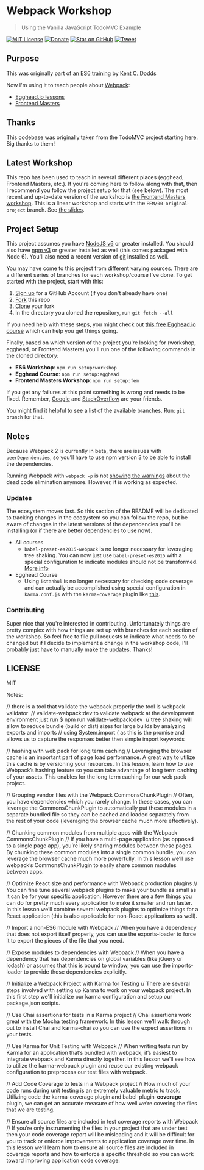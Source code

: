 # Webpack Workshop

> Using the Vanilla JavaScript TodoMVC Example

[![MIT License][license-badge]][LICENSE]
[![Donate][donate-badge]][donate]
[![Star on GitHub][github-star-badge]][github-star]
[![Tweet][twitter-badge]][twitter]

## Purpose

This was originally part of [an ES6 training](http://kcd.im/es6-intro-slides) by [Kent C. Dodds](https://twitter.com/kentcdodds)

Now I'm using it to teach people about [Webpack](http://webpack.github.io/):

- [Egghead.io lessons](http://kcd.im/egghead-webpack)
- [Frontend Masters](http://kcd.im/fem-webpack)

## Thanks

This codebase was originally taken from the TodoMVC project starting [here](https://github.com/tastejs/todomvc/tree/563d1e1b8cee5f6ec962ec43663cb66a72b69d76/examples/vanillajs). Big thanks to them!

## Latest Workshop

This repo has been used to teach in several different places (egghead, Frontend Masters, etc.). If you're coming here
to follow along with that, then I recommend you follow the project setup for that (see below). The most recent and
up-to-date version of the workshop is [the Frontend Masters workshop](http://kcd.im/fem-webpack). This is a linear
workshop and starts with the `FEM/00-original-project` branch. See
[the slides](https://slides.com/kentcdodds/webpack-deep-dive).

## Project Setup

This project assumes you have [NodeJS v6](http://nodejs.org/) or greater installed. You should
also have [npm v3](https://www.npmjs.com/) or greater installed as well (this comes packaged
with Node 6). You'll also need a recent version of [git](https://git-scm.com/) installed
as well.

You may have come to this project from different varying sources. There are a
different series of branches for each workshop/course I've done. To get started with
the project, start with this:

1. [Sign up](https://github.com/join) for a GitHub Account (if you don't already have one)
2. [Fork](https://help.github.com/articles/fork-a-repo/) this repo
3. [Clone](https://help.github.com/articles/cloning-a-repository/) your fork
4. In the directory you cloned the repository, run `git fetch --all`

If you need help with these steps, you might check out
[this free Egghead.io course](http://kcd.im/pull-request) which can help you get things going.

Finally, based on which version of the project you're looking for (workshop, egghead, or
Frontend Masters) you'll run one of the following commands in the cloned directory:

- **ES6 Workshop**: `npm run setup:workshop`
- **Egghead Course**: `npm run setup:egghead`
- **Frontend Masters Workshop**: `npm run setup:fem`

If you get any failures at this point something is wrong and needs to be fixed. Remember,
[Google](https://google.com) and [StackOverflow](https://stackoverflow.com) are your friends.

You might find it helpful to see a list of the available branches. Run: `git branch` for that.

## Notes

Because Webpack 2 is currently in beta, there are issues with `peerDependencies`, so you’ll have to use npm version 3 to be able to install the dependencies.

Running Webpack with `webpack -p` is not [showing the warnings](https://webpack.js.org/guides/migrating/#uglifyjsplugin-warnings) about the dead code elimination anymore. However, it is working as expected.

### Updates

The ecosystem moves fast. So this section of the README will be dedicated to tracking changes in the ecosystem so you
can follow the repo, but be aware of changes in the latest versions of the dependencies you'll be installing (or if
there are better dependencies to use now).

- All courses
  - `babel-preset-es2015-webpack` is no longer necessary for leveraging tree shaking. You can now just use
  `babel-preset-es2015` with a special configuration to indicate modules should not be transformed.
  [More info](https://github.com/kentcdodds/es6-todomvc/issues/13)
- Egghead Course
  - Using `istanbul` is no longer necessary for checking code coverage and can actually be accomplished using special
  configuration in `karma.conf.js` with the `karma-coverage` plugin like
  [this](https://github.com/kentcdodds/es6-todomvc/blob/f4f790ef7602bf9de4620841848d91f5213e647e/karma.conf.js#L22-L29).

### Contributing

Super nice that you're interested in contributing. Unfortunately things are pretty complex with how things are set up
with branches for each section of the workshop. So feel free to file pull requests to indicate what needs to be changed
but if I decide to implement a change in the workshop code, I'll probably just have to manually make the updates.
Thanks!

## LICENSE

MIT

[license-badge]: https://img.shields.io/badge/license-MIT-blue.svg?style=flat-square
[license]: https://github.com/kentcdodds/es6-todomvc/blob/master/LICENSE
[donate-badge]: https://img.shields.io/badge/%EF%BC%84-support-green.svg?style=flat-square
[donate]: http://kcd.im/donate
[github-star-badge]: https://img.shields.io/github/stars/kentcdodds/es6-todomvc.svg?style=social&label=Star
[github-star]: https://github.com/kentcdodds/es6-todomvc/stargazers
[twitter]: https://twitter.com/intent/tweet?text=Check%20out%20this%20fantastic%20webpack%20workshop!%20http://kcd.im/webpack-workshop-repo%20%F0%9F%98%8E
[twitter-badge]: https://img.shields.io/twitter/url/https/kcd.im/webpack-workshop-repo.svg?style=social


Notes:

// there is a tool that validate the webpack properly the tool is webpack validator  // validate-webpack:dev to validate webpack at the development environment just run $ npm run validate-webpack:dev  // tree shaking will allow to reduce bundle (build or dist) sizes for large builds by analyzing exports and imports
// using System.import ( as this is the promise and allows us to capture the responses better then simple import keywords

// hashing with web pack for long term caching
// Leveraging the browser cache is an important part of page load performance. A great way to utilize this cache is by versioning your resources. In this lesson, learn how to use Webpack’s hashing feature so you can take advantage of long term caching of your assets.
This enables for the long term caching for our web pack project.


// Grouping vendor files with the Webpack CommonsChunkPlugin
// Often, you have dependencies which you rarely change. In these cases, you can leverage the CommonsChunkPlugin to automatically put these modules in a separate bundled file so they can be cached and loaded separately from the rest of your code (leveraging the browser cache much more effectively).

// Chunking common modules from multiple apps with the Webpack CommonsChunkPlugin
// If you have a multi-page application (as opposed to a single page app), you’re likely sharing modules between these pages. By chunking these common modules into a single common bundle, you can leverage the browser cache much more powerfully. In this lesson we’ll use webpack’s CommonsChunkPlugin to easily share common modules between apps.


// Optimize React size and performance with Webpack production plugins
// You can fine tune several webpack plugins to make your bundle as small as it can be for your specific application. However there are a few things you can do for pretty much every application to make it smaller and run faster. In this lesson we’ll combine several webpack plugins to optimize things for a React application (this is also applicable for non-React applications as well).

// Import a non-ES6 module with Webpack
// When you have a dependency that does not export itself properly, you can use the exports-loader to force it to export the pieces of the file that you need.

// Expose modules to dependencies with Webpack
// When you have a dependency that has dependencies on global variables (like jQuery or lodash) or assumes that this is bound to window, you can use the imports-loader to provide those dependencies explicitly.

// Initialize a Webpack Project with Karma for Testing
// There are several steps involved with setting up Karma to work on your webpack project. In this first step we'll initialize our karma configuration and setup our package.json scripts.

// Use Chai assertions for tests in a Karma project
// Chai assertions work great with the Mocha testing framework. In this lesson we'll walk through out to install Chai and karma-chai so you can use the expect assertions in your tests.

// Use Karma for Unit Testing with Webpack
// When writing tests run by Karma for an application that’s bundled with webpack, it’s easiest to integrate webpack and Karma directly together. In this lesson we’ll see how to utilize the karma-webpack plugin and reuse our existing webpack configuration to preprocess our test files with webpack.

// Add Code Coverage to tests in a Webpack project
// How much of your code runs during unit testing is an extremely valuable metric to track. Utilizing code the karma-coverage plugin and babel-plugin-__coverage__ plugin, we can get an accurate measure of how well we’re covering the files that we are testing.

// Ensure all source files are included in test coverage reports with Webpack
// If you’re only instrumenting the files in your project that are under test then your code coverage report will be misleading and it will be difficult for you to track or enforce improvements to application coverage over time. In this lesson we’ll learn how to ensure all source files are included in coverage reports and how to enforce a specific threshold so you can work toward improving application code coverage.
